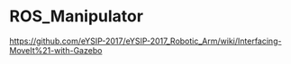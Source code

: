 # ROS_Manipulator

https://github.com/eYSIP-2017/eYSIP-2017_Robotic_Arm/wiki/Interfacing-MoveIt%21-with-Gazebo
